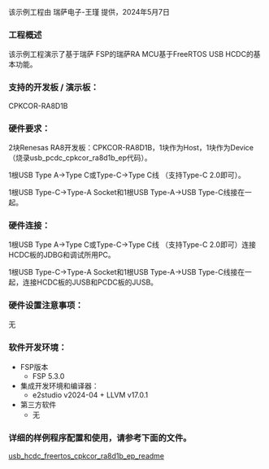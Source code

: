 该示例工程由 瑞萨电子-王瑾 提供，2024年5月7日

### 工程概述

该示例工程演示了基于瑞萨 FSP的瑞萨RA MCU基于FreeRTOS USB HCDC的基本功能。

### 支持的开发板 / 演示板：

CPKCOR-RA8D1B
   
### 硬件要求：

2块Renesas RA8开发板：CPKCOR-RA8D1B，1块作为Host，1块作为Device（烧录usb_pcdc_cpkcor_ra8d1b_ep代码）。

1根USB Type A->Type C或Type-C->Type C线 （支持Type-C 2.0即可）。

1根USB Type-C->Type-A Socket和1根USB Type-A->USB Type-C线接在一起。

### 硬件连接：

1根USB Type A->Type C或Type-C->Type C线 （支持Type-C 2.0即可）连接HCDC板的JDBG和调试所用PC。

1根USB Type-C->Type-A Socket和1根USB Type-A->USB Type-C线接在一起，连接HCDC板的JUSB和PCDC板的JUSB。

### 硬件设置注意事项：

无

### 软件开发环境：
   
* FSP版本
  * FSP 5.3.0
* 集成开发环境和编译器：
  * e2studio v2024-04 + LLVM v17.0.1
* 第三方软件
  * 无 
	   

### 详细的样例程序配置和使用，请参考下面的文件。

[usb_hcdc_freertos_cpkcor_ra8d1b_ep_readme](usb_hcdc_freertos_cpkcor_ra8d1b_ep_readme.md)
